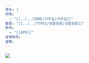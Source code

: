 ```yaml
---
갯수: 1
지역:
  - "[[../../ZONE/사무실|사무실]]"
종류: "[[../../TYPES/생활용품|생활용품]]"
위치:
  - "[[APR]]"
상세위치: 
설명:
---
```

![](http://192.168.50.22/devices/250118_IMG_0011.jpg)